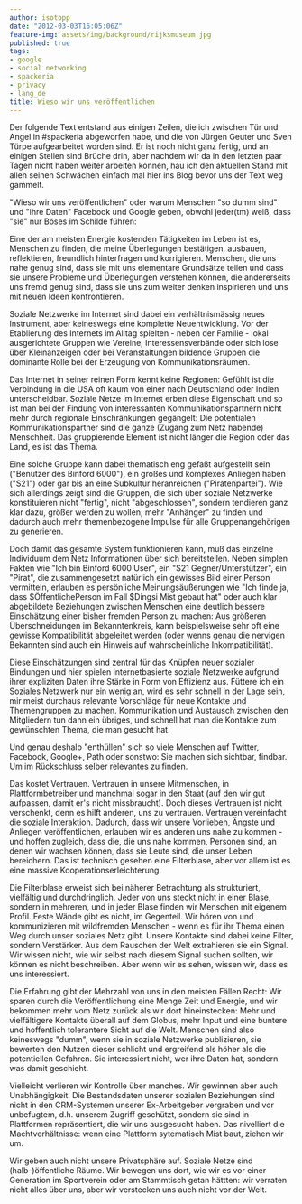 ```yaml
---
author: isotopp
date: "2012-03-03T16:05:06Z"
feature-img: assets/img/background/rijksmuseum.jpg
published: true
tags:
- google
- social networking
- spackeria
- privacy
- lang_de
title: Wieso wir uns veröffentlichen
---
```

Der folgende Text entstand aus einigen Zeilen, die ich zwischen Tür und 
Angel in #spackeria abgeworfen habe, und die von Jürgen Geuter und Sven Türpe
aufgearbeitet worden sind.  Er ist noch nicht ganz fertig, und an einigen
Stellen sind Brüche drin, aber nachdem wir da in den letzten paar Tagen
nicht haben weiter arbeiten können, hau ich den aktuellen Stand mit allen
seinen Schwächen einfach mal hier ins Blog bevor uns der Text weg gammelt.

"Wieso wir uns veröffentlichen" oder warum Menschen "so dumm sind" und "ihre
Daten" Facebook und Google geben, obwohl jeder(tm) weiß, dass "sie" nur
Böses im Schilde führen:

Eine der am meisten Energie kostenden Tätigkeiten im Leben ist es, Menschen
zu finden, die meine Überlegungen bestätigen, ausbauen, reflektieren,
freundlich hinterfragen und korrigieren.  Menschen, die uns nahe genug sind,
dass sie mit uns elementare Grundsätze teilen und dass sie unsere Probleme
und Überlegungen verstehen können, die andererseits uns fremd genug sind,
dass sie uns zum weiter denken inspirieren und uns mit neuen Ideen
konfrontieren.

Soziale Netzwerke im Internet sind dabei ein verhältnismässig neues
Instrument, aber keineswegs eine komplette Neuentwicklung.  Vor der
Etablierung des Internets im Alltag spielten - neben der Familie - lokal
ausgerichtete Gruppen wie Vereine, Interessensverbände oder sich lose über
Kleinanzeigen oder bei Veranstaltungen bildende Gruppen die dominante Rolle
bei der Erzeugung von Kommunikationsräumen.

Das Internet in seiner reinen Form kennt keine Regionen: Gefühlt ist die
Verbindung in die USA oft kaum von einer nach Deutschland oder Indien
unterscheidbar.  Soziale Netze im Internet erben diese Eigenschaft und so
ist man bei der Findung von interessanten Kommunikationspartnern nicht mehr
durch regionale Einschränkungen gegängelt: Die potentialen
Kommunikationspartner sind die ganze (Zugang zum Netz habende) Menschheit. 
Das gruppierende Element ist nicht länger die Region oder das Land, es ist
das Thema.

Eine solche Gruppe kann dabei thematisch eng gefaßt aufgestellt sein
("Benutzer des Binford 6000"), ein großes und komplexes Anliegen haben
("S21") oder gar bis an eine Subkultur heranreichen ("Piratenpartei").  Wie
sich allerdings zeigt sind die Gruppen, die sich über soziale Netzwerke
konstituieren nicht "fertig", nicht "abgeschlossen", sondern tendieren ganz
klar dazu, größer werden zu wollen, mehr "Anhänger" zu finden und dadurch
auch mehr themenbezogene Impulse für alle Gruppenangehörigen zu generieren.

Doch damit das gesamte System funktionieren kann, muß das einzelne
Individuum dem Netz Informationen über sich bereitstellen.  Neben simplen
Fakten wie "Ich bin Binford 6000 User", ein "S21 Gegner/Unterstützer", ein
"Pirat", die zusammengesetzt natürlich ein gewisses Bild einer Person
vermitteln, erlauben es persönliche Meinungsäußerungen wie "Ich finde ja,
dass $ÖffentlichePerson im Fall $Dingsi Mist gebaut hat" oder auch klar
abgebildete Beziehungen zwischen Menschen eine deutlich bessere Einschätzung
einer bisher fremden Person zu machen: Aus größeren Überschneidungen im
Bekanntenkreis, kann beispielsweise sehr oft eine gewisse Kompatibilität
abgeleitet werden (oder wenns genau die nervigen Bekannten sind auch ein
Hinweis auf wahrscheinliche Inkompatibilität).

Diese Einschätzungen sind zentral für das Knüpfen neuer sozialer Bindungen
und hier spielen internetbasierte soziale Netzwerke aufgrund ihrer
expliziten Daten ihre Stärke in Form von Effizienz aus.  Füttere ich ein
Soziales Netzwerk nur ein wenig an, wird es sehr schnell in der Lage sein,
mir meist durchaus relevante Vorschläge für neue Kontakte und Themengruppen
zu machen.  Kommunikation und Austausch zwischen den Mitgliedern tun dann
ein übriges, und schnell hat man die Kontakte zum gewünschten Thema, die man
gesucht hat.

Und genau deshalb "enthüllen" sich so viele Menschen auf Twitter, Facebook,
Google+, Path oder sonstwo: Sie machen sich sichtbar, findbar.  Um im
Rückschluss selber relevantes zu finden.

Das kostet Vertrauen.  Vertrauen in unsere Mitmenschen, in
Plattformbetreiber und manchmal sogar in den Staat (auf den wir gut
aufpassen, damit er's nicht missbraucht).  Doch dieses Vertrauen ist nicht
verschenkt, denn es hilft anderen, uns zu vertrauen.  Vertrauen vereinfacht
die soziale Interaktion.  Dadurch, dass wir unsere Vorlieben, Ängste und
Anliegen veröffentlichen, erlauben wir es anderen uns nahe zu kommen - und
hoffen zugleich, dass die, die uns nahe kommen, Personen sind, an denen wir
wachsen können, dass sie Leute sind, die unser Leben bereichern.  Das ist
technisch gesehen eine Filterblase, aber vor allem ist es eine massive
Kooperationserleichterung.

Die Filterblase erweist sich bei näherer Betrachtung als strukturiert,
vielfältig und durchdringlich.  Jeder von uns steckt nicht in einer Blase,
sondern in mehreren, und in jeder Blase finden wir Menschen mit eigenem
Profil.  Feste Wände gibt es nicht, im Gegenteil.  Wir hören von und
kommunizieren mit wildfremden Menschen - wenn es für ihr Thema einen Weg
durch unser soziales Netz gibt.  Unsere Kontakte sind dabei keine Filter,
sondern Verstärker.  Aus dem Rauschen der Welt extrahieren sie ein Signal. 
Wir wissen nicht, wie wir selbst nach diesem Signal suchen sollten, wir
können es nicht beschreiben.  Aber wenn wir es sehen, wissen wir, dass es
uns interessiert.

Die Erfahrung gibt der Mehrzahl von uns in den meisten Fällen Recht: Wir
sparen durch die Veröffentlichung eine Menge Zeit und Energie, und wir
bekommen mehr vom Netz zurück als wir dort hineinstecken: Mehr und
vielfältigere Kontakte überall auf dem Globus, mehr Input und eine buntere
und hoffentlich tolerantere Sicht auf die Welt.  Menschen sind also
keineswegs "dumm", wenn sie in soziale Netzwerke publizieren, sie bewerten
den Nutzen dieser schlicht und ergreifend als höher als die potentiellen
Gefahren.  Sie interessiert nicht, wer ihre Daten hat, sondern was damit
geschieht.

Vielleicht verlieren wir Kontrolle über manches.  Wir gewinnen aber auch
Unabhängigkeit.  Die Bestandsdaten unserer sozialen Beziehungen sind nicht
in den CRM-Systemen unserer Ex-Arbeitgeber vergraben und vor unbefugtem,
d.h.  unserem Zugriff geschützt, sondern sie sind in Plattformen
repräsentiert, die wir uns ausgesucht haben.  Das nivelliert die
Machtverhältnisse: wenn eine Plattform sytematisch Mist baut, ziehen wir um.

Wir geben auch nicht unsere Privatsphäre auf.  Soziale Netze sind
(halb-)öffentliche Räume.  Wir bewegen uns dort, wie wir es vor einer
Generation im Sportverein oder am Stammtisch getan hättten: wir verraten
nicht alles über uns, aber wir verstecken uns auch nicht vor der Welt.
